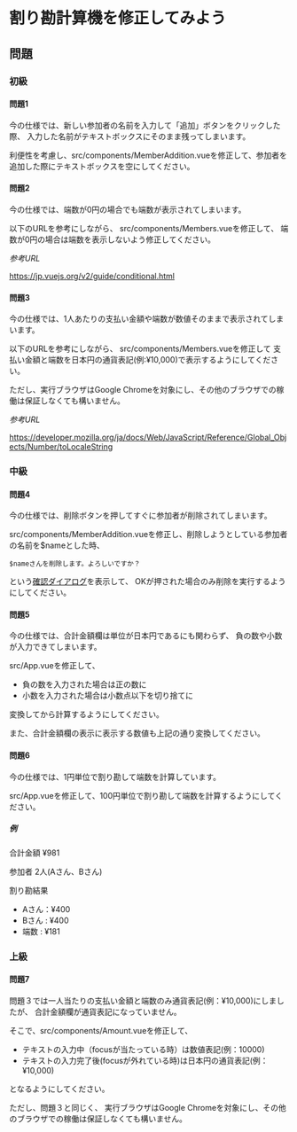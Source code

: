 # 割り勘計算機を修正してみよう

## 問題

### 初級
#### 問題1
今の仕様では、新しい参加者の名前を入力して「追加」ボタンをクリックした際、
入力した名前がテキストボックスにそのまま残ってしまいます。

利便性を考慮し、src/components/MemberAddition.vueを修正して、参加者を追加した際にテキストボックスを空にしてください。

#### 問題2
今の仕様では、端数が0円の場合でも端数が表示されてしまいます。

以下のURLを参考にしながら、
src/components/Members.vueを修正して、
端数が0円の場合は端数を表示しないよう修正してください。

*参考URL*

https://jp.vuejs.org/v2/guide/conditional.html

#### 問題3
今の仕様では、1人あたりの支払い金額や端数が数値そのままで表示されてしまいます。

以下のURLを参考にしながら、
src/components/Members.vueを修正して
支払い金額と端数を日本円の通貨表記(例:¥10,000)で表示するようにしてください。

ただし、実行ブラウザはGoogle Chromeを対象にし、その他のブラウザでの稼働は保証しなくても構いません。

*参考URL*

https://developer.mozilla.org/ja/docs/Web/JavaScript/Reference/Global_Objects/Number/toLocaleString


### 中級

#### 問題4
今の仕様では、削除ボタンを押してすぐに参加者が削除されてしまいます。

src/components/MemberAddition.vueを修正し、削除しようとしている参加者の名前を$nameとした時、
```
$nameさんを削除します。よろしいですか？
```
という[確認ダイアログ](https://developer.mozilla.org/ja/docs/Web/API/Window/confirm)を表示して、
OKが押された場合のみ削除を実行するようにしてください。

#### 問題5
今の仕様では、合計金額欄は単位が日本円であるにも関わらず、
負の数や小数が入力できてしまいます。

src/App.vueを修正して、

* 負の数を入力された場合は正の数に
* 小数を入力された場合は小数点以下を切り捨てに

変換してから計算するようにしてください。

また、合計金額欄の表示に表示する数値も上記の通り変換してください。

#### 問題6
今の仕様では、1円単位で割り勘して端数を計算しています。

src/App.vueを修正して、100円単位で割り勘して端数を計算するようにしてください。

##### 例

合計金額 ¥981

参加者 2人(Aさん、Bさん)

割り勘結果

* Aさん：¥400
* Bさん : ¥400
* 端数 : ¥181

### 上級

#### 問題7
問題３では一人当たりの支払い金額と端数のみ通貨表記(例：¥10,000)にしましたが、
合計金額欄が通貨表記になっていません。

そこで、src/components/Amount.vueを修正して、

* テキストの入力中（focusが当たっている時）は数値表記(例：10000)
* テキストの入力完了後(focusが外れている時)は日本円の通貨表記(例：¥10,000)

となるようにしてください。

ただし、問題３と同じく、
実行ブラウザはGoogle Chromeを対象にし、その他のブラウザでの稼働は保証しなくても構いません。